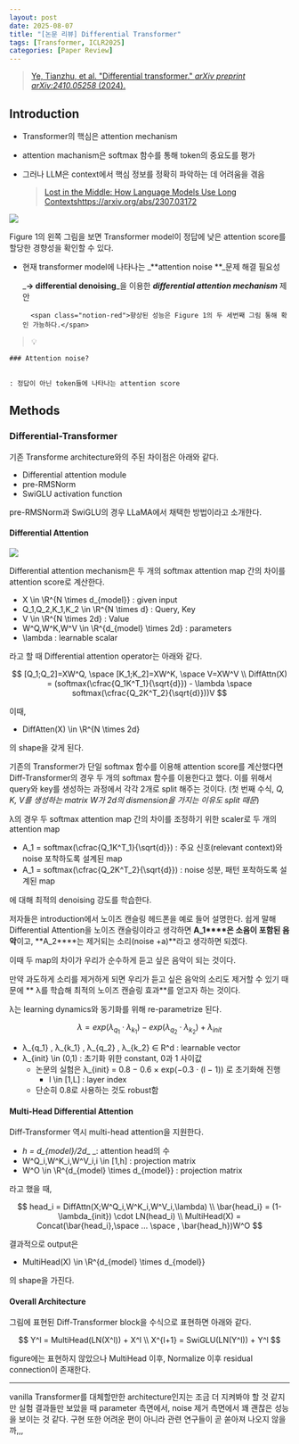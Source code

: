 ```yaml
---
layout: post
date: 2025-08-07
title: "[논문 리뷰] Differential Transformer"
tags: [Transformer, ICLR2025]
categories: [Paper Review]
---
```


> [Ye, Tianzhu, et al. "Differential transformer." ](https://arxiv.org/abs/2410.05258)[_arXiv preprint arXiv:2410.05258_](https://arxiv.org/abs/2410.05258)[ (2024).](https://arxiv.org/abs/2410.05258)



## Introduction

- Transformer의 핵심은 attention mechanism
- attention machanism은 softmax 함수를 통해 token의 중요도를 평가
- 그러나 LLM은 context에서 핵심 정보를 정확히 파악하는 데 어려움을 겪음

	> [Lost in the Middle: How Language Models Use Long Contextshttps://arxiv.org/abs/2307.03172](https://arxiv.org/abs/2307.03172)


![](https://prod-files-secure.s3.us-west-2.amazonaws.com/542b861c-36a8-4051-84e5-8804b6728dba/9083ea56-691a-4752-ae26-47f403431ac8/image.png?X-Amz-Algorithm=AWS4-HMAC-SHA256&X-Amz-Content-Sha256=UNSIGNED-PAYLOAD&X-Amz-Credential=ASIAZI2LB466ZSLDPAW3%2F20250918%2Fus-west-2%2Fs3%2Faws4_request&X-Amz-Date=20250918T131908Z&X-Amz-Expires=3600&X-Amz-Security-Token=IQoJb3JpZ2luX2VjEEQaCXVzLXdlc3QtMiJHMEUCICUvHoFVfYYo5yUeIV1cEYNOqI%2FbxSgN7vU9Ho4OOXl%2BAiEAtfUOF3G2FlAHsbsac81NORa%2FGR6x4sh9qFwjPpUrBQUqiAQIvf%2F%2F%2F%2F%2F%2F%2F%2F%2F%2FARAAGgw2Mzc0MjMxODM4MDUiDJl%2BS07E%2FHW4RiitoSrcAwogEmZHPtEo4l1ZOosy%2FIsDvWOkabIpe%2B%2Fxm%2BOoAEBTHsMsZ8pmAv%2BATYCsblR133907PeGj89uvJspfPGk%2FAidsFNFemsdkH793HFZQ6IZwtGxcTFjYBByu%2Bopp3J4mt7bzs8LaC3m2yWC%2BES2isI90Jns4%2B%2FRUrMuI8hEvLerLZYpMuXamttczA9PQgXMQ588IpyYFEdEC28vL%2FwJN0V0bly1Kkb%2FwQ8bur9eHRIByYaCjLORNdPBlDB4yLEPdHJqnTzf4ZhouEKrl88Zsh0lfNQv7lddA%2B7UfE%2BoNBZemJ9Ysd4OWQsrlrR9Nri02YgYxuArDOpJg5yO2pT66RRzeeyAuuKVyJgjGtYWnesoVuMcYlw0TMBBBPNSm4Z0NBCKxz8xYhM8duoLAAunQ1GCDMbM0kb6dwHVob7tI8LmyE7v9VVXSySYVp91UHX0peMJWzbUcGkTlyWItYdn0HO6QjM5om51XENG1S8giyURBi2wUPr%2FmJ2DYNlfy%2BFvHp1%2BY6GBdTSY53VDXTEGVB4jycHCM2fThhI6RkKlMjy%2FB50%2FB%2FNK%2BMqhDS%2BeEHtyd2xOpnQa6qc8Bx3tWwktQvg64%2F4Tt539Q3sJ7kQZ4Wk0JMkz8ZGWjWYqufczMIXdr8YGOqUBT27rX%2BD5Ym%2FScPyGjDobX0yHYq%2Bvpd8OIOuCFURv%2FD5mp8hZMHD%2FcQmjCe413qoT2gAgpkc2m834eLjks%2BINhXafnf4MetIWP5Hvp%2BjtZYZPbTS4qUOW%2Bqxur2nyhGWtWY78zW2bzgJmKKot8v6NMJinqyXGR937Crhsux6m%2FMu98Lj1yKCgWB%2BpEOPiVhO0eTeqpTPhyqReZRCylC3EcEh7SIVL&X-Amz-Signature=e0601258adbba089385418ce1e97c9acb8bdd9f94f47c828aa3ba98cc982c80e&X-Amz-SignedHeaders=host&x-amz-checksum-mode=ENABLED&x-id=GetObject)


Figure 1의 왼쪽 그림을 보면 Transformer model이 정답에 낮은 attention score를 할당한 경향성을 확인할 수 있다.

- 현재 transformer model에 나타나는 _**attention noise **_문제 해결 필요성

	_**→ differential denoising**_을 이용한 _**differential attention mechanism**_ 제안


		<span class="notion-red">향상된 성능은 Figure 1의 두 세번째 그림 통해 확인 가능하다.</span>


> 💡 


	### Attention noise?


	: 정답이 아닌 token들에 나타나는 attention score



## Methods



### Differential-Transformer


기존 Transforme architecture와의 주된 차이점은 아래와 같다.

- Differential attention module
- pre-RMSNorm
- SwiGLU activation function

pre-RMSNorm과 SwiGLU의 경우 LLaMA에서 채택한 방법이라고 소개한다.



#### Differential Attention


![](https://prod-files-secure.s3.us-west-2.amazonaws.com/542b861c-36a8-4051-84e5-8804b6728dba/116d70b2-1963-4810-9167-f4c7d8a06e8f/image.png?X-Amz-Algorithm=AWS4-HMAC-SHA256&X-Amz-Content-Sha256=UNSIGNED-PAYLOAD&X-Amz-Credential=ASIAZI2LB466ZSLDPAW3%2F20250918%2Fus-west-2%2Fs3%2Faws4_request&X-Amz-Date=20250918T131908Z&X-Amz-Expires=3600&X-Amz-Security-Token=IQoJb3JpZ2luX2VjEEQaCXVzLXdlc3QtMiJHMEUCICUvHoFVfYYo5yUeIV1cEYNOqI%2FbxSgN7vU9Ho4OOXl%2BAiEAtfUOF3G2FlAHsbsac81NORa%2FGR6x4sh9qFwjPpUrBQUqiAQIvf%2F%2F%2F%2F%2F%2F%2F%2F%2F%2FARAAGgw2Mzc0MjMxODM4MDUiDJl%2BS07E%2FHW4RiitoSrcAwogEmZHPtEo4l1ZOosy%2FIsDvWOkabIpe%2B%2Fxm%2BOoAEBTHsMsZ8pmAv%2BATYCsblR133907PeGj89uvJspfPGk%2FAidsFNFemsdkH793HFZQ6IZwtGxcTFjYBByu%2Bopp3J4mt7bzs8LaC3m2yWC%2BES2isI90Jns4%2B%2FRUrMuI8hEvLerLZYpMuXamttczA9PQgXMQ588IpyYFEdEC28vL%2FwJN0V0bly1Kkb%2FwQ8bur9eHRIByYaCjLORNdPBlDB4yLEPdHJqnTzf4ZhouEKrl88Zsh0lfNQv7lddA%2B7UfE%2BoNBZemJ9Ysd4OWQsrlrR9Nri02YgYxuArDOpJg5yO2pT66RRzeeyAuuKVyJgjGtYWnesoVuMcYlw0TMBBBPNSm4Z0NBCKxz8xYhM8duoLAAunQ1GCDMbM0kb6dwHVob7tI8LmyE7v9VVXSySYVp91UHX0peMJWzbUcGkTlyWItYdn0HO6QjM5om51XENG1S8giyURBi2wUPr%2FmJ2DYNlfy%2BFvHp1%2BY6GBdTSY53VDXTEGVB4jycHCM2fThhI6RkKlMjy%2FB50%2FB%2FNK%2BMqhDS%2BeEHtyd2xOpnQa6qc8Bx3tWwktQvg64%2F4Tt539Q3sJ7kQZ4Wk0JMkz8ZGWjWYqufczMIXdr8YGOqUBT27rX%2BD5Ym%2FScPyGjDobX0yHYq%2Bvpd8OIOuCFURv%2FD5mp8hZMHD%2FcQmjCe413qoT2gAgpkc2m834eLjks%2BINhXafnf4MetIWP5Hvp%2BjtZYZPbTS4qUOW%2Bqxur2nyhGWtWY78zW2bzgJmKKot8v6NMJinqyXGR937Crhsux6m%2FMu98Lj1yKCgWB%2BpEOPiVhO0eTeqpTPhyqReZRCylC3EcEh7SIVL&X-Amz-Signature=6a61f6e35c39ce1bc46215e06336222313ea11c4b997b2d51de7ef051a759dc5&X-Amz-SignedHeaders=host&x-amz-checksum-mode=ENABLED&x-id=GetObject)


Differential attention mechanism은 두 개의 softmax attention map 간의 차이를 attention score로 계산한다.

- X \in \R^{N \times d\_{model}} : given input
- Q\_1,Q\_2,K\_1,K\_2 \in \R^{N \times d} : Query, Key
- V \in \R^{N \times 2d} : Value
- W^Q,W^K,W^V \in \R^{d\_{model} \times 2d} : parameters
- \lambda : learnable scalar

라고 할 때 Differential attention operator는 아래와 같다.


$$
[Q_1;Q_2]=XW^Q, \space [K_1;K_2]=XW^K, \space V=XW^V \\
DiffAttn(X) = (softmax(\cfrac{Q_1K^T_1}{\sqrt{d}}) - \lambda \space softmax(\cfrac{Q_2K^T_2}{\sqrt{d}}))V
$$


이때,

- DiffAtten(X) \in \R^{N \times 2d}

의 shape을 갖게 된다.


기존의 Transformer가 단일 softmax 함수를 이용해 attention score를 계산했다면 Diff-Transformer의 경우 두 개의 softmax 함수를 이용한다고 했다. 이를 위해서 query와 key를 생성하는 과정에서 각각 2개로 split 해주는 것이다. <span class="notion-red">(첫 번째 수식, </span><span class="notion-red">_Q, K, V를 생성하는 matrix W가 2d의 dismension을 가지는 이유도 split 때문_</span><span class="notion-red">)</span>


 λ의 경우 두 softmax attention map 간의 차이를 조정하기 위한 scaler로 두 개의 attention map

- A\_1 = softmax(\cfrac{Q\_1K^T\_1}{\sqrt{d}}) : 주요 신호(relevant context)와 noise 포착하도록 설계된 map
- A\_1 = softmax(\cfrac{Q\_2K^T\_2}{\sqrt{d}}) : noise 성분, 패턴 포착하도록 설계된 map 

에 대해 최적의 denoising 강도를 학습한다.


저자들은 introduction에서 노이즈 캔슬링 헤드폰을 예로 들어 설명한다. 쉽게 말해 Differential Attention을 노이즈 캔슬링이라고 생각하면 **A\_1****은 소음이 포함된 음악**이고, **A\_2****는 제거되는 소리(noise +a)**라고 생각하면 되겠다. 


이때 두 map의 차이가 우리가 순수하게 듣고 싶은 음악이 되는 것이다. 


만약 과도하게 소리를 제거하게 되면 우리가 듣고 싶은 음악의 소리도 제거할 수 있기 때문에 ** λ를 학습해 최적의 노이즈 캔슬링 효과**를 얻고자 하는 것이다.


λ는 learning dynamics와 동기화를 위해 re-parametrize 된다.


$$
\lambda = exp(\lambda_{q_1} \cdot \lambda_{k_1}) - exp(\lambda_{q_2} \cdot \lambda_{k_2}) + \lambda_{init}
$$

- λ\_{q\_1} , λ\_{k\_1} , λ\_{q\_2} , λ\_{k\_2} ∈ R^d : learnable vector
- λ\_{init} \in (0,1) : 초기화 위한 constant, 0과 1 사이값
	- 논문의 실험은 λ\_{init} = 0.8 − 0.6 × exp(−0.3 · (l − 1)) 로 초기화해 진행
		- l \in [1,L] : layer index
	- 단순히 0.8로 사용하는 것도 robust함


#### **Multi-Head Differential Attention**


Diff-Transformer 역시 multi-head attention을 지원한다.

- _h = d\_{model}/2d__ _: attention head의 수
- W^Q\_i,W^K\_i,W^V\_i,i \in [1,h] : projection matrix
- W^O \in \R^{d\_{model} \times d\_{model}} : projection matrix

라고 했을 때,


$$
head_i = DiffAttn(X;W^Q_i,W^K_i,W^V_i,\lambda) \\
\bar{head_i} = (1-\lambda_{init}) \cdot LN(head_i) \\
MultiHead(X) = Concat(\bar{head_i},\space ... \space , \bar{head_h})W^O
$$


결과적으로 output은

- MultiHead(X) \in \R^{d\_{model} \times d\_{model}}

의 shape을 가진다.



#### Overall Architecture


그림에 표현된 Diff-Transformer block을 수식으로 표현하면 아래와 같다.


$$
Y^l = MultiHead(LN(X^l)) + X^l \\
X^{l+1} = SwiGLU(LN(Y^l)) + Y^l
$$


figure에는 표현하지 않았으나 MultiHead 이후, Normalize 이후 residual connection이 존재한다.


---


vanilla Transformer를 대체할만한 architecture인지는 조금 더 지켜봐야 할 것 같지만 실험 결과들만 보았을 때 parameter 측면에서, noise 제거 측면에서 꽤 괜찮은 성능을 보이는 것 같다. 구현 또한 어려운 편이 아니라 관련 연구들이 곧 쏟아져 나오지 않을까,,,

